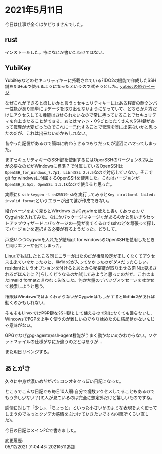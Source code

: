 # 2021年5月11日

今日は仕事が全くはかどりませんでした。

## rust

インストールした。特になにか書いたわけではない。

## YubiKey

YubiKeyなどのセキュリティキーに搭載されているFIDO2の機能で作成したSSH鍵をGitHubで使えるようになったというので試そうとした。[yubicoの紹介ページ](https://www.yubico.com/blog/github-now-supports-ssh-security-keys/)

なぜこれができると嬉しいかと言うとセキュリティキーにはある程度の耐タンパー性能があり簡単にはデータを取り出せないようになっていて、どちらか片方だけにアクセスしても機能はさせられないなので常に持っていることでセキュリティを向上させることができる。あとはマシン・OSごとにたくさんのSSH鍵があって管理が大変だったのでこれに一元化することで管理を楽に出来ないかと思ったのだが、これは出来ないのかもしれない。

昔やった記憶があるので簡単に終わらせるつもりだったが泥沼にハマってしまった。

まずセキュリティキーのSSH鍵を使用するにはOpenSSHのバージョン8.2以上が必要なのだがWindowsに標準？で付属しているOpenSSHは`OpenSSH_for_Windows_7.7p1, LibreSSL 2.6.5`なので対応していない。そこでgit for windowsに付属するOpenSSHを使用した。これはバージョンが`OpenSSH_8.5p1, OpenSSL 1.1.1k`なので使えると思った。

実際に`$ ssh-keygen -t ed25519-sk`を実行してみると`Key enrollment failed: invalid format`というエラーが出て鍵が作成できない。

紹介ページをよく見るとWindowsではCygwinを使えと書いてあったのでCygwinを入れてみた。なにかパッケージマネージャがあるのかと思いきやセットアップウィザードにパッケージの一覧が出てくるのでsshなどを頑張って探してバージョンを選択する必要が有るようだった。どうして…

戸惑いつつCygwinを入れたが結局git for windowsのOpenSSHを使用したときと同じエラーが出てしまった。

Linuxでも試したところ同じエラーが出たのだが権限設定が正しくなくてアクセス出来ていなかったのと、libfido2が入ってなかったのがダメだったらしい。residentというオプションを付けるとあとから秘密鍵が取り出せる(PINは要求されるがほんとに？)らしくどうなるのか試してみようと思ったのだが、これはまたinvalid formatと言われて失敗した。何か大量のデバッグメッセージを吐かせて検索しようと思う。

権限はWindowsではよくわからないがCygwinはもしかするとlibfido2があれば動くのかもしれない。

そもそもLinuxではPGP鍵をSSH鍵として使えるので別になくても困らないし、WindowsでPGPを上手く使うのが難しいのでやり始めたのに結局動かないんじゃ意味がない。

GPGでなぜgpg-agentのssh-agent機能がうまく動かないのかわからない。ソケットファイルの仕様がなにか違うのだとは思うが…

また明日リベンジする。

## あとがき

久々に中身が濃いめだがパソコンオタクっぽい日記になった。

ところでこんな日記でも毎日10人弱(自分で複数アクセスしてることもあるのでもう少し少ない？)の人が見ているのは完全に想定外だけど嬉しいものですね。

感情に対して「少し」、「ちょっと」といった小さいかのような表現をよく使ってしまうのでもっとクソデカ感情をぶつけていきたいですね(4箇所くらい直した)。

今日の日記はメインPCで書きました。

変更履歴:  
05/12/2021 01:04:46: 20210511追加  
